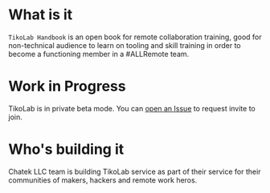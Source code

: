 # What is it
`TikoLab Handbook` is an open book for remote collaboration training, good for non-technical audience to learn on tooling and skill training in order to become a functioning member in a #ALLRemote team.

# Work in Progress 

TikoLab is in private beta mode. You can [open an Issue](https://github.com/chatek/handbook/issues/new/choose) to request invite to join.

# Who's building it

Chatek LLC team is building TikoLab service as part of their service for their communities of makers, hackers and remote work heros.
